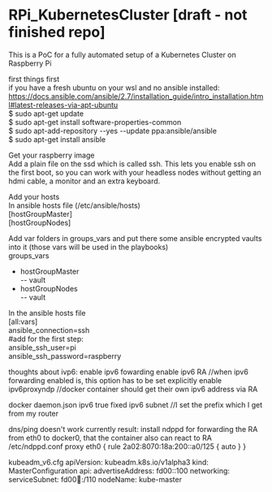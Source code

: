 # RPi_KubernetesCluster [draft - not finished repo]
This is a PoC for a fully automated setup of a Kubernetes Cluster on Raspberry Pi

first things first  
if you have a fresh ubuntu on your wsl and no ansible installed:  
https://docs.ansible.com/ansible/2.7/installation_guide/intro_installation.html#latest-releases-via-apt-ubuntu  
$ sudo apt-get update  
$ sudo apt-get install software-properties-common  
$ sudo apt-add-repository --yes --update ppa:ansible/ansible  
$ sudo apt-get install ansible  

Get your raspberry image  
Add a plain file on the ssd which is called ssh. This lets you enable ssh on the first boot, so you can work with your headless nodes without getting an hdmi cable, a monitor and an extra keyboard.  
  
Add your hosts  
In ansible hosts file (/etc/ansible/hosts)  
[hostGroupMaster]  
[hostGroupNodes]  

Add var folders in groups_vars and put there some ansible encrypted vaults into it (those vars will be used in the playbooks)  
groups_vars  
- hostGroupMaster  
-- vault  
- hostGroupNodes  
-- vault  

In the ansible hosts file  
[all:vars]  
ansible_connection=ssh  
#add for the first step:  
ansible_ssh_user=pi  
ansible_ssh_password=raspberry  




thoughts about ivp6:
enable ipv6 fowarding
enable ipv6 RA //when ipv6 forwarding enabled is, this option has to be set explicitly
enable ipv6proxyndp //docker container should get their own ipv6 address via RA

docker daemon.json
ipv6 true
fixed ipv6 subnet //I set the prefix which I get from my router

dns/ping doesn't work currently
result: install ndppd for forwarding the RA from eth0 to docker0, that the container also can react to RA
/etc/ndppd.conf
proxy eth0 {
  rule 2a02:8070:18a:200::a0/125 { auto }
}


kubeadm_v6.cfg
apiVersion: kubeadm.k8s.io/v1alpha3
kind: MasterConfiguration
api:
  advertiseAddress: fd00::100
networking:
  serviceSubnet: fd00:1234::/110
nodeName: kube-master
